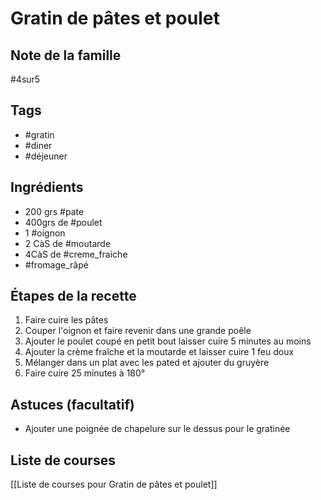 # Gratin de pâtes et poulet

## Note de la famille
#4sur5

## Tags 

- #gratin
-  #diner
- #déjeuner
## Ingrédients 

- 200 grs #pate
- 400grs de #poulet
- 1 #oignon 
- 2 CàS de #moutarde 
- 4CàS de #creme_fraiche 
- #fromage_râpé 
## Étapes de la recette 

1. Faire cuire les pâtes
2. Couper l'oignon et faire revenir dans une grande poêle
3. Ajouter le poulet coupé en petit bout laisser cuire 5 minutes au moins
4. Ajouter la crème fraîche et la moutarde et laisser cuire 1 feu doux
5. Mélanger dans un plat avec les pated et ajouter du gruyère
6. Faire cuire 25 minutes à 180°
## Astuces (facultatif)
  - Ajouter une poignée de chapelure sur le dessus pour le gratinée
## Liste de courses  
[[Liste de courses pour Gratin de pâtes et poulet]]